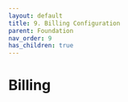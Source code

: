 ```yaml
---
layout: default
title: 9. Billing Configuration
parent: Foundation
nav_order: 9
has_children: true
---
```


# Billing